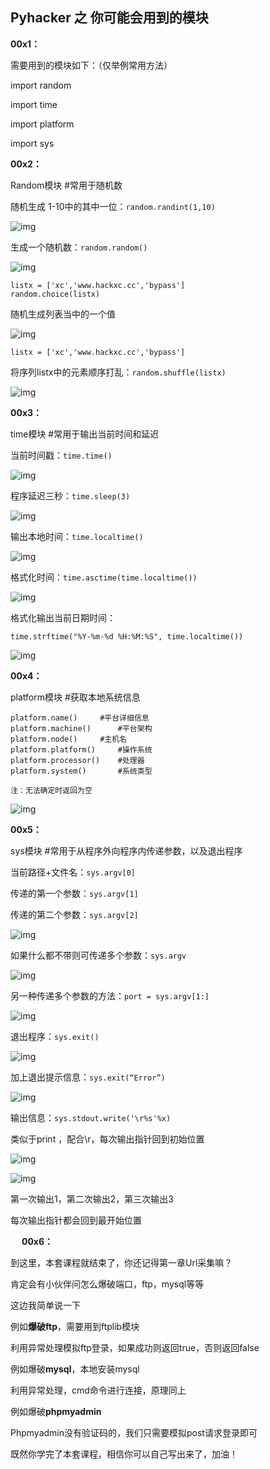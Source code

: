 ## Pyhacker 之 你可能会用到的模块

**00x1：**  

需要用到的模块如下：（仅举例常用方法）  

import random  

import time  

import platform  

import sys  

**00x2：**  

Random模块		#常用于随机数  

随机生成 1-10中的其中一位：```random.randint(1,10)```  

![img](https://github.com/hackxc/Pyhacker/blob/master/books/img/15/1.png)  

生成一个随机数：```random.random()```  

![img](https://github.com/hackxc/Pyhacker/blob/master/books/img/15/2.png)  

```
listx = ['xc','www.hackxc.cc','bypass']
random.choice(listx)
```  

随机生成列表当中的一个值  

![img](https://github.com/hackxc/Pyhacker/blob/master/books/img/15/3.png)  

```listx = ['xc','www.hackxc.cc','bypass']```  

将序列listx中的元素顺序打乱：```random.shuffle(listx)```  

![img](https://github.com/hackxc/Pyhacker/blob/master/books/img/15/4.png)  

**00x3：**  

time模块		#常用于输出当前时间和延迟  

当前时间戳：```time.time()```  

![img](https://github.com/hackxc/Pyhacker/blob/master/books/img/15/5.png)  

程序延迟三秒：```time.sleep(3)```  

![img](https://github.com/hackxc/Pyhacker/blob/master/books/img/15/6.png)  

输出本地时间：```time.localtime()```  

![img](https://github.com/hackxc/Pyhacker/blob/master/books/img/15/7.png)  

格式化时间：```time.asctime(time.localtime())```  

![img](https://github.com/hackxc/Pyhacker/blob/master/books/img/15/8.png)  

格式化输出当前日期时间：  

```time.strftime("%Y-%m-%d %H:%M:%S", time.localtime())```  

![img](https://github.com/hackxc/Pyhacker/blob/master/books/img/15/9.png)  

**00x4：**  

platform模块        #获取本地系统信息  

```
platform.name()		#平台详细信息
platform.machine()		#平台架构
platform.node()		#主机名
platform.platform()		#操作系统
platform.processor()	#处理器
platform.system()		#系统类型

注：无法确定时返回为空
```  

![img](https://github.com/hackxc/Pyhacker/blob/master/books/img/15/10.png)  

**00x5：**  

sys模块		#常用于从程序外向程序内传递参数，以及退出程序  

当前路径+文件名：```sys.argv[0]```  

传递的第一个参数：```sys.argv[1]```  

传递的第二个参数：```sys.argv[2]```  

![img](https://github.com/hackxc/Pyhacker/blob/master/books/img/15/11.png)  

如果什么都不带则可传递多个参数：```sys.argv```  

![img](https://github.com/hackxc/Pyhacker/blob/master/books/img/15/12.png)  

另一种传递多个参数的方法：```port = sys.argv[1:]```  

![img](https://github.com/hackxc/Pyhacker/blob/master/books/img/15/13.png)  

退出程序：```sys.exit()```  

![img](https://github.com/hackxc/Pyhacker/blob/master/books/img/15/14.png)  

加上退出提示信息：```sys.exit(“Error”)```  

![img](https://github.com/hackxc/Pyhacker/blob/master/books/img/15/15.png)  

输出信息：```sys.stdout.write('\r%s'%x)```  

类似于print ，配合\r，每次输出指针回到初始位置  

![img](https://github.com/hackxc/Pyhacker/blob/master/books/img/15/16.png)  

![img](https://github.com/hackxc/Pyhacker/blob/master/books/img/15/17.png)  

第一次输出1，第二次输出2，第三次输出3  

每次输出指针都会回到最开始位置  

  
　
**00x6：**  

到这里，本套课程就结束了，你还记得第一章Url采集嘛？  

肯定会有小伙伴问怎么爆破端口，ftp，mysql等等  

这边我简单说一下  

例如**爆破ftp**，需要用到ftplib模块  

利用异常处理模拟ftp登录，如果成功则返回true，否则返回false  

例如爆破**mysql**，本地安装mysql  

利用异常处理，cmd命令进行连接，原理同上  

例如爆破**phpmyadmin**  

Phpmyadmin没有验证码的，我们只需要模拟post请求登录即可  

既然你学完了本套课程，相信你可以自己写出来了，加油！
